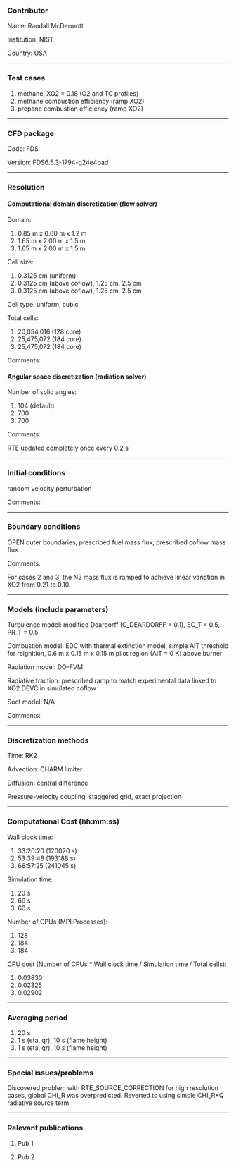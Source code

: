 
### Contributor
Name: Randall McDermott

Institution: NIST

Country: USA

------------------

### Test cases

1. methane, XO2 = 0.18 (O2 and TC profiles)
2. methane combustion efficiency (ramp XO2)
3. propane combustion efficiency (ramp XO2)

------------------

### CFD package
Code: FDS

Version: FDS6.5.3-1794-g24e4bad

------------------

### Resolution

#### Computational domain discretization (flow solver)
Domain:

1. 0.85 m x 0.60 m x 1.2 m
2. 1.65 m x 2.00 m x 1.5 m
3. 1.65 m x 2.00 m x 1.5 m

Cell size:

1. 0.3125 cm (uniform)
2. 0.3125 cm (above coflow), 1.25 cm, 2.5 cm
2. 0.3125 cm (above coflow), 1.25 cm, 2.5 cm

Cell type: uniform, cubic

Total cells:

1. 20,054,016 (128 core)
2. 25,475,072 (184 core)
3. 25,475,072 (184 core)

Comments:

#### Angular space discretization (radiation solver)
Number of solid angles:

1. 104 (default)
2. 700
3. 700

Comments:

RTE updated completely once every 0.2 s

------------------

### Initial conditions

random velocity perturbation

Comments:

------------------

### Boundary conditions
OPEN outer boundaries, prescribed fuel mass flux, prescribed coflow mass flux

Comments:

For cases 2 and 3, the N2 mass flux is ramped to achieve linear variation in XO2 from 0.21 to 0.10.

------------------

### Models (include parameters)

Turbulence model: modified Deardorff (C_DEARDORFF = 0.1), SC_T = 0.5, PR_T = 0.5

Combustion model: EDC with thermal extinction model, simple AIT threshold for reignition, 0.6 m x 0.15 m x 0.15 m pilot region (AIT = 0 K) above burner

Radiation model: DO-FVM

Radiative fraction: prescribed ramp to match experimental data linked to XO2 DEVC in simulated coflow

Soot model: N/A

Comments:

------------------

### Discretization methods
Time: RK2

Advection: CHARM limiter

Diffusion: central difference

Pressure-velocity coupling: staggered grid, exact projection

------------------

### Computational Cost (hh:mm:ss)
Wall clock time:
1. 33:20:20 (120020 s)
2. 53:39:48 (193188 s)
3. 66:57:25 (241045 s)

Simulation time:
1. 20 s
2. 60 s
3. 60 s

Number of CPUs (MPI Processes):
1. 128
2. 184
3. 184

CPU cost (Number of CPUs * Wall clock time / Simulation time / Total cells):
1. 0.03830
2. 0.02325
3. 0.02902

------------------

### Averaging period
1. 20 s
2. 1 s (eta, qr), 10 s (flame height)
3. 1 s (eta, qr), 10 s (flame height)

------------------

### Special issues/problems

Discovered problem with RTE_SOURCE_CORRECTION for high resolution cases, global CHI_R was overpredicted.  Reverted to using simple CHI_R*Q radiative source term.

------------------

### Relevant publications
1. Pub 1

2. Pub 2
